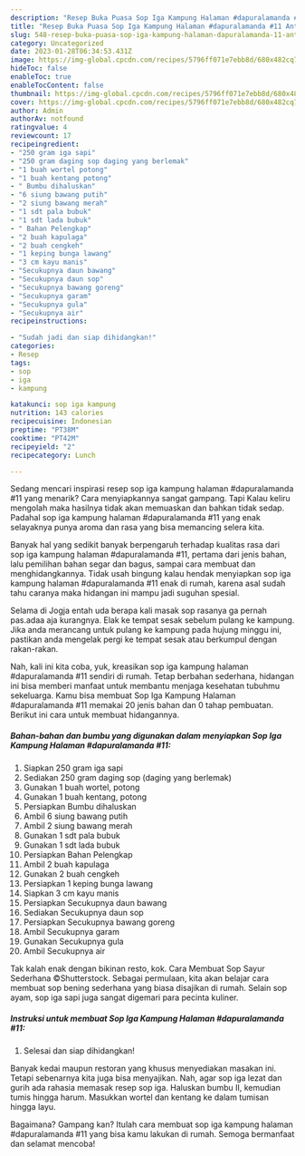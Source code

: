 ```yaml
---
description: "Resep Buka Puasa Sop Iga Kampung Halaman #dapuralamanda #11 Anti Gagal"
title: "Resep Buka Puasa Sop Iga Kampung Halaman #dapuralamanda #11 Anti Gagal"
slug: 548-resep-buka-puasa-sop-iga-kampung-halaman-dapuralamanda-11-anti-gagal
category: Uncategorized
date: 2023-01-28T06:34:53.431Z
image: https://img-global.cpcdn.com/recipes/5796ff071e7ebb8d/680x482cq70/sop-iga-kampung-halaman-dapuralamanda-11-foto-resep-utama.jpg
hideToc: false
enableToc: true
enableTocContent: false
thumbnail: https://img-global.cpcdn.com/recipes/5796ff071e7ebb8d/680x482cq70/sop-iga-kampung-halaman-dapuralamanda-11-foto-resep-utama.jpg
cover: https://img-global.cpcdn.com/recipes/5796ff071e7ebb8d/680x482cq70/sop-iga-kampung-halaman-dapuralamanda-11-foto-resep-utama.jpg
author: Admin
authorAv: notfound
ratingvalue: 4
reviewcount: 17
recipeingredient:
- "250 gram iga sapi"
- "250 gram daging sop daging yang berlemak"
- "1 buah wortel potong"
- "1 buah kentang potong"
- " Bumbu dihaluskan"
- "6 siung bawang putih"
- "2 siung bawang merah"
- "1 sdt pala bubuk"
- "1 sdt lada bubuk"
- " Bahan Pelengkap"
- "2 buah kapulaga"
- "2 buah cengkeh"
- "1 keping bunga lawang"
- "3 cm kayu manis"
- "Secukupnya daun bawang"
- "Secukupnya daun sop"
- "Secukupnya bawang goreng"
- "Secukupnya garam"
- "Secukupnya gula"
- "Secukupnya air"
recipeinstructions:

- "Sudah jadi dan siap dihidangkan!"
categories:
- Resep
tags:
- sop
- iga
- kampung

katakunci: sop iga kampung 
nutrition: 143 calories
recipecuisine: Indonesian
preptime: "PT38M"
cooktime: "PT42M"
recipeyield: "2"
recipecategory: Lunch

---
```



Sedang mencari inspirasi resep sop iga kampung halaman #dapuralamanda #11 yang menarik? Cara menyiapkannya sangat gampang. Tapi Kalau keliru mengolah maka hasilnya tidak akan memuaskan dan bahkan tidak sedap. Padahal sop iga kampung halaman #dapuralamanda #11 yang enak selayaknya punya aroma dan rasa yang bisa memancing selera kita.


Banyak hal yang sedikit banyak berpengaruh terhadap kualitas rasa dari sop iga kampung halaman #dapuralamanda #11, pertama dari jenis bahan, lalu pemilihan bahan segar dan bagus, sampai cara membuat dan menghidangkannya. Tidak usah bingung kalau hendak menyiapkan sop iga kampung halaman #dapuralamanda #11 enak di rumah, karena asal sudah tahu caranya maka hidangan ini mampu jadi suguhan spesial.

Selama di Jogja entah uda berapa kali masak sop rasanya ga pernah pas.adaa aja kurangnya. Elak ke tempat sesak sebelum pulang ke kampung. Jika anda merancang untuk pulang ke kampung pada hujung minggu ini, pastikan anda mengelak pergi ke tempat sesak atau berkumpul dengan rakan-rakan.


Nah, kali ini kita coba, yuk, kreasikan sop iga kampung halaman #dapuralamanda #11 sendiri di rumah. Tetap berbahan sederhana, hidangan ini bisa memberi manfaat untuk membantu menjaga kesehatan tubuhmu sekeluarga. Kamu bisa membuat Sop Iga Kampung Halaman #dapuralamanda #11 memakai 20 jenis bahan dan 0 tahap pembuatan. Berikut ini cara untuk membuat hidangannya.

<!--inarticleads1-->

##### Bahan-bahan dan bumbu yang digunakan dalam menyiapkan Sop Iga Kampung Halaman #dapuralamanda #11:

1. Siapkan 250 gram iga sapi
1. Sediakan 250 gram daging sop (daging yang berlemak)
1. Gunakan 1 buah wortel, potong
1. Gunakan 1 buah kentang, potong
1. Persiapkan  Bumbu dihaluskan
1. Ambil 6 siung bawang putih
1. Ambil 2 siung bawang merah
1. Gunakan 1 sdt pala bubuk
1. Gunakan 1 sdt lada bubuk
1. Persiapkan  Bahan Pelengkap
1. Ambil 2 buah kapulaga
1. Gunakan 2 buah cengkeh
1. Persiapkan 1 keping bunga lawang
1. Siapkan 3 cm kayu manis
1. Persiapkan Secukupnya daun bawang
1. Sediakan Secukupnya daun sop
1. Persiapkan Secukupnya bawang goreng
1. Ambil Secukupnya garam
1. Gunakan Secukupnya gula
1. Ambil Secukupnya air


Tak kalah enak dengan bikinan resto, kok. Cara Membuat Sop Sayur Sederhana ©Shutterstock. Sebagai permulaan, kita akan belajar cara membuat sop bening sederhana yang biasa disajikan di rumah. Selain sop ayam, sop iga sapi juga sangat digemari para pecinta kuliner. 

<!--inarticleads2-->

##### Instruksi untuk membuat Sop Iga Kampung Halaman #dapuralamanda #11:


1. Selesai dan siap dihidangkan!

Banyak kedai maupun restoran yang khusus menyediakan masakan ini. Tetapi sebenarnya kita juga bisa menyajikan. Nah, agar sop iga lezat dan gurih ada rahasia memasak resep sop iga. Haluskan bumbu II, kemudian tumis hingga harum. Masukkan wortel dan kentang ke dalam tumisan hingga layu. 

Bagaimana? Gampang kan? Itulah cara membuat sop iga kampung halaman #dapuralamanda #11 yang bisa kamu lakukan di rumah. Semoga bermanfaat dan selamat mencoba!
